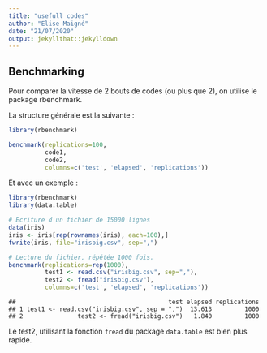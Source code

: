 ```yaml
---
title: "usefull codes"
author: "Elise Maigné"
date: "21/07/2020"
output: jekyllthat::jekylldown
---
```


## Benchmarking

Pour comparer la vitesse de 2 bouts de codes (ou plus que 2), on utilise
le package rbenchmark.

La structure générale est la suivante :

``` r
library(rbenchmark)

benchmark(replications=100,
          code1,
          code2,
          columns=c('test', 'elapsed', 'replications'))
```

Et avec un exemple :

``` r
library(rbenchmark)
library(data.table)

# Ecriture d'un fichier de 15000 lignes 
data(iris)
iris <- iris[rep(rownames(iris), each=100),]
fwrite(iris, file="irisbig.csv", sep=",")

# Lecture du fichier, répétée 1000 fois. 
benchmark(replications=rep(1000),
          test1 <- read.csv("irisbig.csv", sep=","),
          test2 <- fread("irisbig.csv"),
          columns=c('test', 'elapsed', 'replications'))
```

    ##                                          test elapsed replications
    ## 1 test1 <- read.csv("irisbig.csv", sep = ",")  13.613         1000
    ## 2               test2 <- fread("irisbig.csv")   1.840         1000

Le test2, utilisant la fonction `fread` du package `data.table` est bien
plus rapide.
